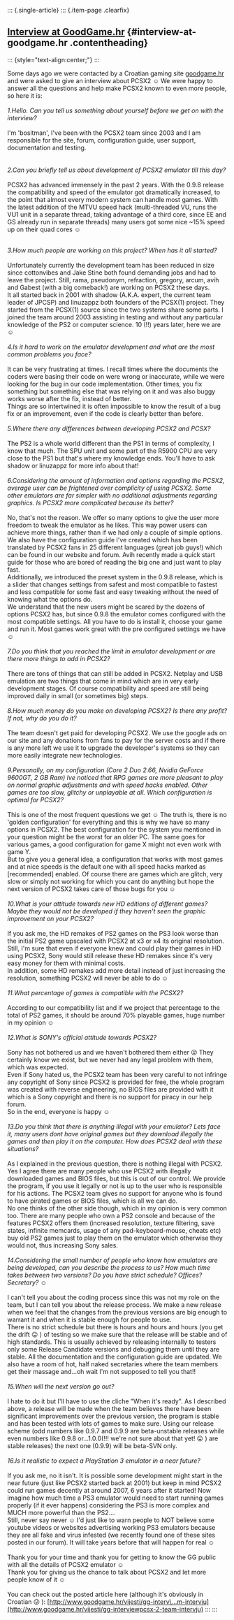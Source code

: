 ::: {.single-article}
::: {.item-page .clearfix}
## [Interview at GoodGame.hr](/234-interview-at-goodgame-hr.html) {#interview-at-goodgame.hr .contentheading}

::: {style="text-align:center;"}
:::

Some days ago we were contacted by a Croatian gaming site
[goodgame.hr](http://www.goodgame.hr) and were asked to give an
interview about PCSX2
☺️ We were happy to answer all the questions and
help make PCSX2 known to even more people, so here it is:\
\
*1.Hello. Can you tell us something about yourself before we get on with
the interview?*\
\
I\'m \'bositman\', I\'ve been with the PCSX2 team since 2003 and I am
responsible for the site, forum, configuration guide, user support,
documentation and testing.\
\
\
*2.Can you briefly tell us about development of PCSX2 emulator till this
day?*\
\
PCSX2 has advanced immensely in the past 2 years. With the 0.9.8 release
the compatibility and speed of the emulator got dramatically increased,
to the point that almost every modern system can handle most games. With
the latest addition of the MTVU speed hack (multi-threaded VU, runs the
VU1 unit in a separate thread, taking advantage of a third core, since
EE and GS already run in separate threads) many users got some nice
\~15% speed up on their quad cores
☺️

\
*3.How much people are working on this project? When has it all
started?*\
\
Unfortunately currently the development team has been reduced in size
since cottonvibes and Jake Stine both found demanding jobs and had to
leave the project. Still, rama, pseudonym, refraction, gregory, arcum,
avih and Gabest (with a big comeback!) are working on PCSX2 these days.\
It all started back in 2001 with shadow (A.K.A. expert, the current team
leader of JPCSP) and linuzappz both founders of the PCSX(1) project.
They started from the PCSX(1) source since the two systems share some
parts. I joined the team around 2003 assisting in testing and without
any particular knowledge of the PS2 or computer science. 10 (!!) years
later, here we are
☺️\
\
*4.Is it hard to work on the emulator development and what are the most
common problems you face?*\
\
It can be very frustrating at times. I recall times where the documents
the coders were basing their code on were wrong or inaccurate, while we
were looking for the bug in our code implementation. Other times, you
fix something but something else that was relying on it and was also
buggy works worse after the fix, instead of better.\
Things are so intertwined it is often impossible to know the result of a
bug fix or an improvement, even if the code is clearly better than
before.\
\
*5.Where there any differences between developing PCSX2 and PCSX?*\
\
The PS2 is a whole world different than the PS1 in terms of complexity,
I know that much. The SPU unit and some part of the R5900 CPU are very
close to the PS1 but that\'s where my knowledge ends. You\'ll have to
ask shadow or linuzappz for more info about that!\
\
*6.Considering the amount of information and options regarding the
PCSX2, average user can be frightened over complicity of using PCSX2.
Some other emulators are far simpler with no additional adjustments
regarding graphics. Is PCSX2 more complicated because its better?*\
\
No, that\'s not the reason. We offer so many options to give the user
more freedom to tweak the emulator as he likes. This way power users can
achieve more things, rather than if we had only a couple of simple
options.\
We also have the configuration guide I\'ve created which has been
translated by PCSX2 fans in 25 different languages (great job guys!)
which can be found in our website and forum. Avih recently made a quick
start guide for those who are bored of reading the big one and just want
to play fast.\
Additionally, we introduced the preset system in the 0.9.8 release,
which is a slider that changes settings from safest and most compatible
to fastest and less compatible for some fast and easy tweaking without
the need of knowing what the options do.\
We understand that the new users might be scared by the dozens of
options PCSX2 has, but since 0.9.8 the emulator comes configured with
the most compatible settings. All you have to do is install it, choose
your game and run it. Most games work great with the pre configured
settings we have
☺️\
\
*7.Do you think that you reached the limit in emulator development or
are there more things to add in PCSX2?*\
\
There are tons of things that can still be added in PCSX2. Netplay and
USB emulation are two things that come in mind which are in very early
development stages. Of course compatibility and speed are still being
improved daily in small (or sometimes big) steps.\
\
*8.How much money do you make on developing PCSX2? Is there any profit?
If not, why do you do it?*\
\
The team doesn\'t get paid for developing PCSX2. We use the google ads
on our site and any donations from fans to pay for the server costs and
if there is any more left we use it to upgrade the developer\'s systems
so they can more easily integrate new technologies.\
\
*9.Personally, on my configuration (Core 2 Duo 2.66, Nvidia GeForce
9600GT, 2 GB Ram) Ive noticed that RPG games are more pleasant to play
on normal graphic adjustments and with speed hacks enabled. Other games
are too slow, glitchy or unplayable at all. Which configuration is
optimal for PCSX2?*\
\
This is one of the most frequent questions we get
☺️ The truth is, there is no \'golden
configuration\' for everything and this is why we have so many options
in PCSX2. The best configuration for the system you mentioned in your
question might be the worst for an older PC. The same goes for various
games, a good configuration for game X might not even work with game Y.\
But to give you a general idea, a configuration that works with most
games and at nice speeds is the default one with all speed hacks marked
as \[recommended\] enabled. Of course there are games which are glitch,
very slow or simply not working for which you cant do anything but hope
the next version of PCSX2 takes care of those bugs for you
☺️\
\
*10.What is your attitude towards new HD editions of different games?
Maybe they would not be developed if they haven\'t seen the graphic
improvement on your PCSX2?*\
\
If you ask me, the HD remakes of PS2 games on the PS3 look worse than
the initial PS2 game upscaled with PCSX2 at x3 or x4 its original
resolution. Still, I\'m sure that even if everyone knew and could play
their games in HD using PCSX2, Sony would still release these HD remakes
since it\'s very easy money for them with minimal costs.\
In addition, some HD remakes add more detail instead of just increasing
the resolution, something PCSX2 will never be able to do
☺️\
\
*11.What percentage of games is compatible with the PCSX2?*\
\
According to our compatibility list and if we project that percentage to
the total of PS2 games, it should be around 70% playable games, huge
number in my opinion
☺️\
\
*12.What is SONY\'s official attitude towards PCSX2?*\
\
Sony has not bothered us and we haven\'t bothered them either
😛 They certainly know we exist, but we never had
any legal problem with them, which was expected.\
Even if Sony hated us, the PCSX2 team has been very careful to not
infringe any copyright of Sony since PCSX2 is provided for free, the
whole program was created with reverse engineering, no BIOS files are
provided with it which is a Sony copyright and there is no support for
piracy in our help forum.\
So in the end, everyone is happy
☺️\
\
*13.Do you think that there is anything illegal with your emulator? Lets
face it, many users dont have original games but they download illegally
the games and then play it on the computer. How does PCSX2 deal with
these situations?*\
\
As I explained in the previous question, there is nothing illegal with
PCSX2. Yes I agree there are many people who use PCSX2 with illegally
downloaded games and BIOS files, but this is out of our control. We
provide the program, if you use it legally or not is up to the user who
is responsible for his actions. The PCSX2 team gives no support for
anyone who is found to have pirated games or BIOS files, which is all we
can do.\
No one thinks of the other side though, which in my opinion is very
common too. There are many people who own a PS2 console and because of
the features PCSX2 offers them (increased resolution, texture filtering,
save states, infinite memcards, usage of any pad-keyboard-mouse, cheats
etc) buy old PS2 games just to play them on the emulator which otherwise
they would not, thus increasing Sony sales.\
\
*14.Considering the small number of people who know how emulators are
being developed, can you describe the process to us? How much time takes
between two versions? Do you have strict schedule? Offices? Secretary?
☺️*\
\
I can\'t tell you about the coding process since this was not my role on
the team, but I can tell you about the release process. We make a new
release when we feel that the changes from the previous versions are big
enough to warrant it and when it is stable enough for people to use.\
There is no strict schedule but there is hours and hours and hours (you
get the drift
😛 ) of testing so we make sure that the release
will be stable and of high standards. This is usually achieved by
releasing internally to testers only some Release Candidate versions and
debugging them until they are stable. All the documentation and the
configuration guide are updated. We also have a room of hot, half naked
secretaries where the team members get their massage and\...oh wait I\'m
not supposed to tell you that!!\
\
*15.When will the next version go out?*\
\
I hate to do it but I\'ll have to use the cliche \"When it\'s ready\".
As I described above, a release will be made when the team believes
there have been significant improvements over the previous version, the
program is stable and has been tested with lots of games to make sure.
Using our release scheme (odd numbers like 0.9.7 and 0.9.9 are
beta-unstable releases while even numbers like 0.9.8 or\...1.0.0(!!!
we\'re not sure about that yet!
😛 ) are stable releases) the next one (0.9.9) will
be beta-SVN only.\
\
*16.Is it realistic to expect a PlayStation 3 emulator in a near
future?*\
\
If you ask me, no it isn\'t. It is possible some development might start
in the near future (just like PCSX2 started back at 2001) but keep in
mind PCSX2 could run games decently at around 2007, 6 years after it
started! Now imagine how much time a PS3 emulator would need to start
running games properly (if it ever happens) considering the PS3 is more
complex and MUCH more powerful than the PS2\....\
Still, never say never
☺️ I\'d just like to warn people to NOT believe
some youtube videos or websites advertising working PS3 emulators
because they are all fake and virus infested (we recently found one of
these sites posted in our forum). It will take years before that will
happen for real
☺️\
\
Thank you for your time and thank you for getting to know the GG public
with all the details of PCSX2 emulator
☺️\
Thank you for giving us the chance to talk about PCSX2 and let more
people know of it
☺️\
\
You can check out the posted article here (although it\'s obviously in
Croatian
😛 ):
[http://www.goodgame.hr/vijesti/gg-interv\...m-intervju](http://www.goodgame.hr/vijesti/gg-interviewpcsx-2-team-intervju)
:::
:::
